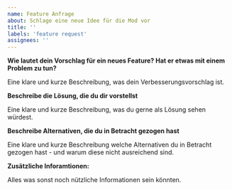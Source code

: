 ```yaml
---
name: Feature Anfrage
about: Schlage eine neue Idee für die Mod vor
title: ''
labels: 'feature request'
assignees: ''
---
```


**Wie lautet dein Vorschlag für ein neues Feature? Hat er etwas mit einem Problem zu tun?**

Eine klare und kurze Beschreibung, was dein Verbesserungsvorschlag ist.

**Beschreibe die Lösung, die du dir vorstellst**

Eine klare und kurze Beschreibung, was du gerne als Lösung sehen würdest.

**Beschreibe Alternativen, die du in Betracht gezogen hast**

Eine klare und kurze Beschreibung welche Alternativen du in Betracht gezogen hast - und warum diese nicht ausreichend sind.

**Zusätzliche Inforamtionen:**

Alles was sonst noch nützliche Informationen sein könnten.
